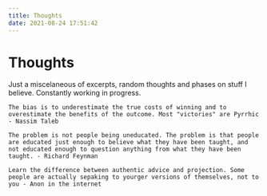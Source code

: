 ```yaml
---
title: Thoughts
date: 2021-08-24 17:51:42
---
```


# Thoughts

Just a miscelaneous of excerpts, random thoughts and phases on stuff I believe.
Constantly working in progress.

``The bias is to underestimate the true costs of winning and to overestimate the benefits of the outcome. Most "victories" are Pyrrhic - Nassim Taleb``

``The problem is not people being uneducated. The problem is that people are educated just enough to believe what they have been taught, and not educated enough to question anything from what they have been taught. - Richard Feynman``

``Learn the difference between authentic advice and projection. Some people are actually sepaking to yourger versions of themselves, not to you - Anon in the internet``